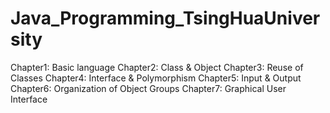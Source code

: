 # Java_Programming_TsingHuaUniversity
Chapter1: Basic language
Chapter2: Class & Object
Chapter3: Reuse of Classes
Chapter4: Interface & Polymorphism
Chapter5: Input & Output
Chapter6: Organization of Object Groups
Chapter7: Graphical User Interface
